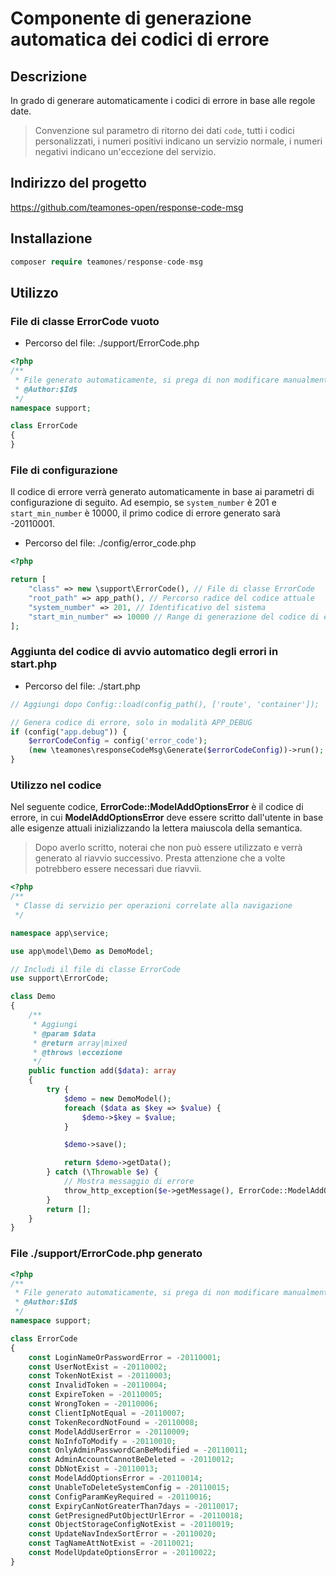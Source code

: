 # Componente di generazione automatica dei codici di errore

## Descrizione

In grado di generare automaticamente i codici di errore in base alle regole date.

> Convenzione sul parametro di ritorno dei dati `code`, tutti i codici personalizzati, i numeri positivi indicano un servizio normale, i numeri negativi indicano un'eccezione del servizio.

## Indirizzo del progetto

https://github.com/teamones-open/response-code-msg

## Installazione

```php
composer require teamones/response-code-msg
```

## Utilizzo

### File di classe ErrorCode vuoto

- Percorso del file: ./support/ErrorCode.php

```php
<?php
/**
 * File generato automaticamente, si prega di non modificare manualmente.
 * @Author:$Id$
 */
namespace support;

class ErrorCode
{
}
```

### File di configurazione

Il codice di errore verrà generato automaticamente in base ai parametri di configurazione di seguito. Ad esempio, se `system_number` è 201 e `start_min_number` è 10000, il primo codice di errore generato sarà -20110001.

- Percorso del file: ./config/error_code.php

```php
<?php

return [
    "class" => new \support\ErrorCode(), // File di classe ErrorCode
    "root_path" => app_path(), // Percorso radice del codice attuale
    "system_number" => 201, // Identificativo del sistema
    "start_min_number" => 10000 // Range di generazione del codice di errore, ad esempio 10000-99999
];
```

### Aggiunta del codice di avvio automatico degli errori in start.php

- Percorso del file: ./start.php

```php
// Aggiungi dopo Config::load(config_path(), ['route', 'container']);

// Genera codice di errore, solo in modalità APP_DEBUG
if (config("app.debug")) {
    $errorCodeConfig = config('error_code');
    (new \teamones\responseCodeMsg\Generate($errorCodeConfig))->run();
}
```

### Utilizzo nel codice

Nel seguente codice, **ErrorCode::ModelAddOptionsError** è il codice di errore, in cui **ModelAddOptionsError** deve essere scritto dall'utente in base alle esigenze attuali inizializzando la lettera maiuscola della semantica.

> Dopo averlo scritto, noterai che non può essere utilizzato e verrà generato al riavvio successivo. Presta attenzione che a volte potrebbero essere necessari due riavvii.

```php
<?php
/**
 * Classe di servizio per operazioni correlate alla navigazione
 */

namespace app\service;

use app\model\Demo as DemoModel;

// Includi il file di classe ErrorCode
use support\ErrorCode;

class Demo
{
    /**
     * Aggiungi
     * @param $data
     * @return array|mixed
     * @throws \eccezione
     */
    public function add($data): array
    {
        try {
            $demo = new DemoModel();
            foreach ($data as $key => $value) {
                $demo->$key = $value;
            }

            $demo->save();

            return $demo->getData();
        } catch (\Throwable $e) {
            // Mostra messaggio di errore
            throw_http_exception($e->getMessage(), ErrorCode::ModelAddOptionsError);
        }
        return [];
    }
}
```

### File ./support/ErrorCode.php generato

```php
<?php
/**
 * File generato automaticamente, si prega di non modificare manualmente.
 * @Author:$Id$
 */
namespace support;

class ErrorCode
{
    const LoginNameOrPasswordError = -20110001;
    const UserNotExist = -20110002;
    const TokenNotExist = -20110003;
    const InvalidToken = -20110004;
    const ExpireToken = -20110005;
    const WrongToken = -20110006;
    const ClientIpNotEqual = -20110007;
    const TokenRecordNotFound = -20110008;
    const ModelAddUserError = -20110009;
    const NoInfoToModify = -20110010;
    const OnlyAdminPasswordCanBeModified = -20110011;
    const AdminAccountCannotBeDeleted = -20110012;
    const DbNotExist = -20110013;
    const ModelAddOptionsError = -20110014;
    const UnableToDeleteSystemConfig = -20110015;
    const ConfigParamKeyRequired = -20110016;
    const ExpiryCanNotGreaterThan7days = -20110017;
    const GetPresignedPutObjectUrlError = -20110018;
    const ObjectStorageConfigNotExist = -20110019;
    const UpdateNavIndexSortError = -20110020;
    const TagNameAttNotExist = -20110021;
    const ModelUpdateOptionsError = -20110022;
}
```
